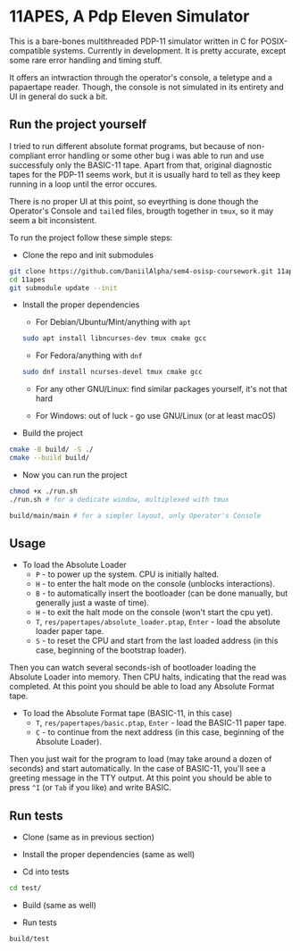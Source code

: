 # 11APES, A Pdp Eleven Simulator

This is a bare-bones multithreaded PDP-11 simulator written in C for POSIX-compatible systems. Currently in development. It is pretty accurate, except some rare error handling and timing stuff.

It offers an intwraction through the operator's console, a teletype and a papaertape reader. Though, the console is not simulated in its entirety and UI in general do suck a bit. 

## Run the project yourself

I tried to run different absolute format programs, but because of non-compliant error handling or some other bug i was able to run and use successfuly only the BASIC-11 tape. Apart from that, original diagnostic tapes for the PDP-11 seems work, but it is usually hard to tell as they keep running in a loop until the error occures.

There is no proper UI at this point, so eveyrthing is done though the Operator's Console and `tail`ed files, brougth together in `tmux`, so it may seem a bit inconsistent. 

To run the project follow these simple steps:

 - Clone the repo and init submodules

```bash
git clone https://github.com/DaniilAlpha/sem4-osisp-coursework.git 11apes
cd 11apes
git submodule update --init
```

 - Install the proper dependencies

   - For Debian/Ubuntu/Mint/anything with `apt`

    ```bash
    sudo apt install libncurses-dev tmux cmake gcc
    ```

   - For Fedora/anything with `dnf`

    ```bash
    sudo dnf install ncurses-devel tmux cmake gcc
    ```

   - For any other GNU/Linux: find similar packages yourself, it's not that hard

   - For Windows: out of luck - go use GNU/Linux (or at least macOS)

 - Build the project

```bash
cmake -B build/ -S ./
cmake --build build/
```

 - Now you can run the project

```bash
chmod +x ./run.sh
./run.sh # for a dedicate window, multiplexed with tmux 
```

```bash
build/main/main # for a simpler layout, only Operator's Console
```

## Usage

 - To load the Absolute Loader
   - `P` - to power up the system. CPU is initially halted.
   - `H` - to enter the halt mode on the console (unblocks interactions).
   - `B` - to automatically insert the bootloader (can be done manually, but generally just a waste of time).
   - `H` - to exit the halt mode on the console (won't start the cpu yet).
   - `T`, `res/papertapes/absolute_loader.ptap`, `Enter` - load the absolute loader paper tape.
   - `S` - to reset the CPU and start from the last loaded address (in this case, beginning of the bootstrap loader).

Then you can watch several seconds-ish of bootloader loading the Absolute Loader into memory. Then CPU halts, indicating that the read was completed. At this point you should be able to load any Absolute Format tape.

 - To load the Absolute Format tape (BASIC-11, in this case)
   - `T`, `res/papertapes/basic.ptap`, `Enter` - load the BASIC-11 paper tape. 
   - `C` - to continue from the next address (in this case, beginning of the Absolute Loader).

Then you just wait for the program to load (may take around a dozen of seconds) and start automatically. In the case of BASIC-11, you'll see a greeting message in the TTY output. At this point you should be able to press `^I` (or `Tab` if you like) and write BASIC.

## Run tests

- Clone (same as in previous section)

- Install the proper dependencies (same as well)

- Cd into tests

```bash
cd test/
```

- Build (same as well)

- Run tests

```bash
build/test
```
